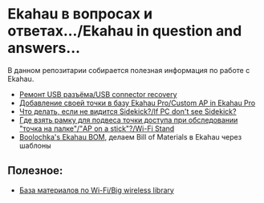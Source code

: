 # Ekahau в вопросах и ответах.../Ekahau in question and answers...

В данном репозитарии собирается полезная информация по работе с Ekahau.

- [Ремонт USB разъёма/USB connector recovery](./USB_recovery/README.md)
- [Добавление своей точки в базу Ekahau Pro/Custom AP in Ekahau Pro](./Custom-AP-in-Ekahau/README.md)
- [Что делать, если не видится Sidekick?/If PC don't see Sidekick?](./ESK_dont_show/README.md)
- [Где взять рамку для подвеса точки доступа при обследовании "точка на палке"/"AP on a stick"?/Wi-Fi Stand](./WiFiStand/APonstick.md)
- [Boolochka's Ekahau BOM](http://bit.ly/ekahau_bom), делаем Bill of Materials в Ekahau через шаблоны

## Полезное:
- [База материалов по Wi-Fi/Big wireless library](https://github.com/skhomm/useful-wireless-links)
